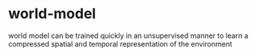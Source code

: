 # world-model
world model can be trained quickly in an unsupervised manner to learn a compressed spatial and temporal representation of the environment
